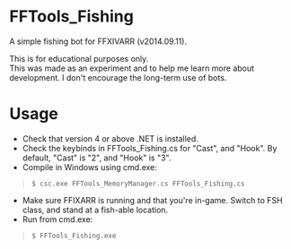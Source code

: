 FFTools_Fishing
===============

A simple fishing bot for FFXIVARR (v2014.09.11).

This is for educational purposes only.  
This was made as an experiment and to help me learn more about development.
I don't encourage the long-term use of bots.

Usage
==========
- Check that version 4 or above .NET is installed.
- Check the keybinds in FFTools_Fishing.cs for "Cast", and "Hook".  By default, "Cast" is "2", and "Hook" is "3".
- Compile in Windows using cmd.exe:

>`$ csc.exe FFTools_MemoryManager.cs FFTools_Fishing.cs`

- Make sure FFIXARR is running and that you're in-game.  Switch to FSH class, and stand at a fish-able location.
- Run from cmd.exe:

>`$ FFTools_Fishing.exe`
